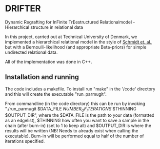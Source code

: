 DRIFTER
======

Dynamic Regrafting for InFinite TrEestructured Relationalmodel - Hierarchical structure in relational data

In this project, carried out at Technical University of Denmark, we implemented a hierarchical relational model in the style of [Schmidt et. al.][1], but with a Bernoulli-likelihood (and appropriate Beta-priors) for simple undirected relational data. 

All of the implementation was done in C++.

Installation and running
-------
The code includes a makefile. To install run "make" in the '/code' directory and this will create the executable "run_parmugit".

From commandline (in the code directory) this can be run by invoking "./run_parmugit $DATA_FILE $NUMBER_OF_ITERATIONS$ $THINNING $OUTPUT_DIR", where the $DATA_FILE is the path to your data (formatted as an edgelist), $THINNING how often you want to save a sample in the chain (after burn-in) (set to 1 to keep all) and $OUTPUT_DIR is where the results will be written (NB! Needs to already exist when calling the executable). Burn-in will be performed equal to half of the number of iterations specified.


[1]: http://ieeexplore.ieee.org/xpl/login.jsp?tp=&arnumber=6844498&url=http%3A%2F%2Fieeexplore.ieee.org%2Fxpls%2Fabs_all.jsp%3Farnumber%3D6844498


